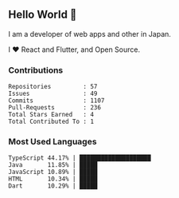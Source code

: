 ## Hello World 👋

I am a developer of web apps and other in Japan.

I ❤️ React and Flutter, and Open Source.

### Contributions

<!-- contributions start -->

    Repositories         : 57
    Issues               : 49
    Commits              : 1107
    Pull-Requests        : 236
    Total Stars Earned   : 4
    Total Contributed To : 1

<!-- contributions end -->

### Most Used Languages

<!-- most-used-languages start -->

    TypeScript 44.17% | ████████████████████
    Java       11.85% | █████
    JavaScript 10.89% | █████
    HTML       10.34% | █████
    Dart       10.29% | █████

<!-- most-used-languages end -->
